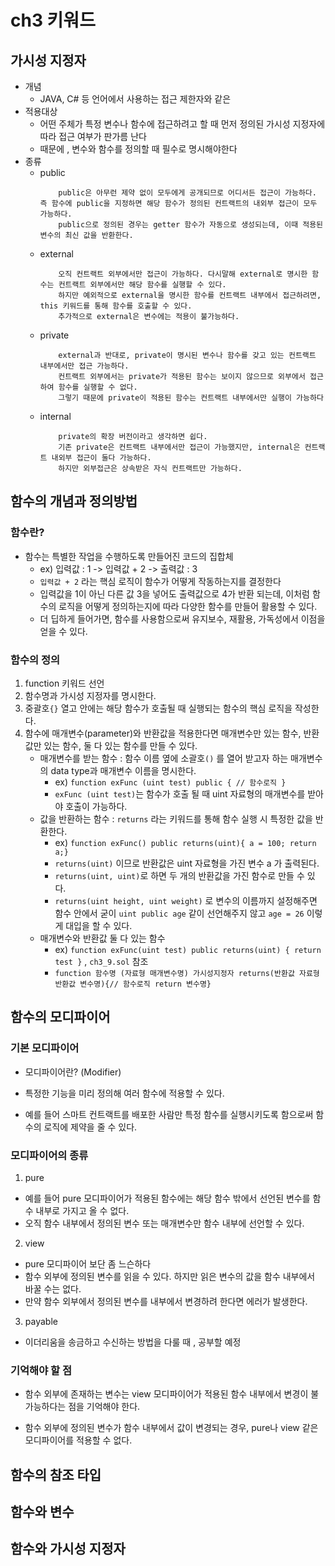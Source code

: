 # ch3 키워드

## 가시성 지정자
- 개념
    - JAVA, C# 등 언어에서 사용하는 접근 제한자와 같은
- 적용대상
    - 어떤 주체가 특정 변수나 함수에 접근하려고 할 때 먼저 정의된 가시성 지정자에 따라 접근 여부가 판가름 난다
    - 때문에 , 변수와 함수를 정의할 때 필수로 명시해야한다
- 종류
    - public
        ```
            public은 아무런 제약 없이 모두에게 공개되므로 어디서든 접근이 가능하다. 즉 함수에 public을 지정하면 해당 함수가 정의된 컨트랙트의 내외부 접근이 모두 가능하다.
            public으로 정의된 경우는 getter 함수가 자동으로 생성되는데, 이때 적용된 변수의 최신 값을 반환한다.
        ```
    - external
        ```
            오직 컨트랙트 외부에서만 접근이 가능하다. 다시말해 external로 명시한 함수는 컨트랙트 외부에서만 해당 함수를 실행할 수 있다.
            하지만 예외적으로 external을 명시한 함수를 컨트랙트 내부에서 접근하려면, this 키워드를 통해 함수를 호출할 수 있다.
            추가적으로 external은 변수에는 적용이 불가능하다.
        ```
    - private
        ```
            external과 반대로, private이 명시된 변수나 함수를 갖고 있는 컨트랙트 내부에서만 접근 가능하다.
            컨트랙트 외부에서는 private가 적용된 함수는 보이지 않으므로 외부에서 접근하여 함수를 실행할 수 없다.
            그렇기 때문에 private이 적용된 함수는 컨트랙트 내부에서만 실행이 가능하다
        ```
    - internal
        ```
            private의 확장 버전이라고 생각하면 쉽다.
            기존 private은 컨트랙트 내부에서만 접근이 가능했지만, internal은 컨트랙트 내외부 접근이 둘다 가능하다.
            하지만 외부접근은 상속받은 자식 컨트랙트만 가능하다.
        ```


## 함수의 개념과 정의방법

### 함수란? 
- 함수는 특별한 작업을 수행하도록 만들어진 코드의 집합체
    - ex) 입력값 : 1 -> 입력값 + 2 -> 출력값 : 3
    - `입력값 + 2` 라는 핵심 로직이 함수가 어떻게 작동하는지를 결정한다
    - 입력값을 1이 아닌 다른 값 3을 넣어도 출력값으로 4가 반환 되는데, 이처럼 함수의 로직을 어떻게 정의하는지에 따라 다양한 함수를 만들어 활용할 수 있다.
    - 더 딥하게 들어가면, 함수를 사용함으로써 유지보수, 재활용, 가독성에서 이점을 얻을 수 있다.

### 함수의 정의
1. function 키워드 선언
2. 함수명과 가시성 지정자를 명시한다.
3. 중괄호`{}` 열고 안에는 해당 함수가 호출될 때 실행되는 함수의 핵심 로직을 작성한다.
4. 함수에 매개변수(parameter)와 반환값을 적용한다면 매개변수만 있는 함수, 반환값만 있는 함수, 둘 다 있는 함수를 만들 수 있다.
    - 매개변수를 받는 함수 : 함수 이름 옆에 소괄호`()` 를 열어 받고자 하는 매개변수의 data type과 매개변수 이름을 명시한다.
        - ex) `function exFunc (uint test) public { // 함수로직 }`
        - `exFunc (uint test)`는 함수가 호출 될 때 uint 자료형의 매개변수를 받아야 호출이 가능하다.
    - 값을 반환하는 함수 : `returns` 라는 키워드를 통해 함수 실행 시 특정한 값을 반환한다.  
        - ex) `function exFunc() public returns(uint){ a = 100; return a;}`
        - `returns(uint)` 이므로 반환값은 uint 자료형을 가진 변수 a 가 출력된다. 
        - `returns(uint, uint)`로 하면 두 개의 반환값을 가진 함수로 만들 수 있다.
        - `returns(uint height, uint weight)` 로 변수의 이름까지 설정해주면 함수 안에서 굳이 `uint public age` 같이 선언해주지 않고 `age = 26` 이렇게 대입을 할 수 있다.
    - 매개변수와 반환값 둘 다 있는 함수 
        - ex) `function exFunc(uint test) public returns(uint) { return test }` , `ch3_9.sol` 참조
        - `function 함수명 (자료형 매개변수명) 가시성지정자 returns(반환값 자료형 반환값 변수명){// 함수로직 return 변수명}`

## 함수의 모디파이어

### 기본 모디파이어
- 모디파이어란? (Modifier)
- 특정한 기능을 미리 정의해 여러 함수에 적용할 수 있다.

- 예를 들어 스마트 컨트랙트를 배포한 사람만 특정 함수를 실행시키도록 함으로써 함수의 로직에 제약을 줄 수 있다.

### 모디파이어의 종류
1. pure
- 예를 들어 pure 모디파이어가 적용된 함수에는 해당 함수 밖에서 선언된 변수를 함수 내부로 가지고 올 수 없다.
- 오직 함수 내부에서 정의된 변수 또는 매개변수만 함수 내부에 선언할 수 있다.

2. view
- pure 모디파이어 보단 좀 느슨하다
- 함수 외부에 정의된 변수를 읽을 수 있다. 하지만 읽은 변수의 값을 함수 내부에서 바꿀 수는 없다.
- 만약 함수 외부에서 정의된 변수를 내부에서 변경하려 한다면 에러가 발생한다.
3. payable
- 이더리움을 송금하고 수신하는 방법을 다룰 때 , 공부할 예정

### 기억해야 할 점

- 함수 외부에 존재하는 변수는 view 모디파이어가 적용된 함수 내부에서 변경이 불가능하다는 점을 기억해야 한다.

- 함수 외부에 정의된 변수가 함수 내부에서 값이 변경되는 경우, pure나 view 같은 모디파이어를 적용할 수 없다.
## 함수의 참조 타입

## 함수와 변수 

## 함수와 가시성 지정자